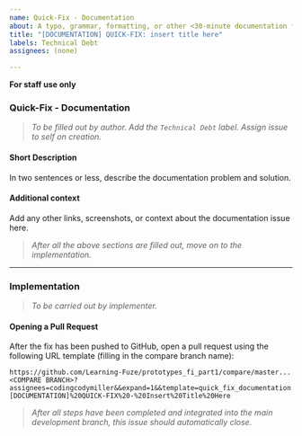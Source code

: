 ```yaml
---
name: Quick-Fix - Documentation
about: A typo, grammar, formatting, or other <30-minute documentation fix
title: "[DOCUMENTATION] QUICK-FIX: insert title here"
labels: Technical Debt
assignees: (none)

---
```


**For staff use only**

### Quick-Fix - Documentation
> _To be filled out by author. Add the `Technical Debt` label. Assign issue to self on creation._

#### **Short Description**
In two sentences or less, describe the documentation problem and solution.

#### **Additional context**
Add any other links, screenshots, or context about the documentation issue here.

> _After all the above sections are filled out, move on to the implementation._

---

### Implementation
> _To be carried out by implementer._

#### **Opening a Pull Request**
After the fix has been pushed to GitHub, open a pull request using the following URL template (filling in the compare branch name):
```
https://github.com/Learning-Fuze/prototypes_fi_part1/compare/master...<COMPARE BRANCH>?assignees=codingcodymiller&&expand=1&&template=quick_fix_documentation.md&&labels=Technical%20Debt&&title=[DOCUMENTATION]%20QUICK-FIX%20-%20Insert%20Title%20Here
```

> _After all steps have been completed and integrated into the main development branch, this issue should automatically close._
